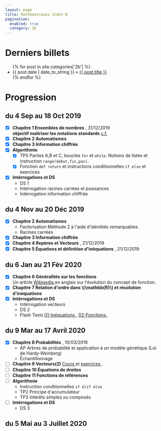 ```yaml
---
layout: page
title: Mathématiques 2ndes B
pagination: 
  enabled: true
  category: 2b
---
```

# Derniers billets

<div>
<ul class="posts">
  {% for post in site.categories['2b'] %}
    <li><span class="f1">{{ post.date | date_to_string }}</span> » <a href="{{ post.url }}" title="{{ post.title }}">{{ post.title }}</a></li>
  {% endfor %}
</ul></div>

# Progression

## du 4 Sep au 18 Oct 2019
- [x] **Chapitre 1 Ensembles de nombres** [<i class="far fa-file-pdf"></i>](https://drive.google.com/file/d/18sIlFwGjF4q-eolaWihJXrGybE5fE4sK/view), 31/12/2019  
    **objectif maitriser les notations standards** [c.f. <i class="fab fa-wikipedia-w"></i>](https://en.wikipedia.org/wiki/ISO_31-11)  
- [x] **Chapitre 2 Automatismes**
- [x] **Chapitre 3 Information chiffrée**
- [x] **Algorithmie**
    - [x] TP0 Parties A,B et C, boucles ```for``` et ```while```. Notions de listes et instruction ```range(debut,fin,pas)```. [<i class="far fa-file-pdf"></i>](https://drive.google.com/file/d/1xDKNHDa1OpkRUOIWac2EctvBMBfMMGbP/view)
    - [x] Fonction `def return` et instructions conditionnelles ```if else``` et exercices [<i class="far fa-file-pdf"></i>](https://drive.google.com/file/d/1aLggkTDihTREXk9dPjlLisU5fnzFPRi_/view)
- [x] **Intérrogations et DS** 
	- DS 1 [<i class="far fa-file-pdf"></i>](https://drive.google.com/file/d/1fY7dx9JavfUudYRVsQB6l-BY0aHDv_Ms/view) 
	- Intérrogation racines carrées et puissances [<i class="far fa-file-pdf"></i>](https://drive.google.com/file/d/1BFkfbIzZH1KUCIYKZP0rDJO6Ca8D2EoL/view)
	- Intérrogation information chiffrée [<i class="far fa-file-pdf"></i>](https://drive.google.com/file/d/15TfwWCX1_gI9mRcc3PT_Ol0QJuL5Fc0R/view)
## du 4 Nov au 20 Déc 2019
- [x] **Chapitre 2 Automatismes** [<i class="far fa-file-pdf"></i>](https://drive.google.com/file/d/1aGfmUChKAvxm8R9gfyTih5IXmGCfLWro/view)
  - Factorisation Méthode 2 à l'aide d'identités remarquables
  - Racines carrées
- [x] **Chapitre 3 Information chiffrée** [<i class="far fa-file-pdf"></i>](https://drive.google.com/file/d/14Zak4LHb3k1ZSVaP9juqV-IQDW_EjHTo/view)
- [x] **Chapitre 4 Repères et Vecteurs** [<i class="far fa-file-pdf"></i>](https://drive.google.com/file/d/1VhDrMoAkHtze4JEHpLSJosuWdEj0W68K/view), 21/12/2019
- [x] **Chapitre 5 Équations et définition d'inéquations** [<i class="far fa-file-pdf"></i>](https://drive.google.com/file/d/1trealkV9e8fDK8DcMXorqS9oxzhTX72M/view), 21/12/2019

## du 6 Jan au 21 Fév 2020
- [x] **Chapitre 6 Généralités sur les fonctions**  [<i class="far fa-file-pdf"></i>](https://drive.google.com/file/d/1Eg55zarmNretTjQPfhqtirAZWkJvVsD3/view)  
	Un article [Wikipedia <i class="fab fa-wikipedia-w"></i>](https://en.wikipedia.org/wiki/History_of_the_function_concept) en anglais sur l'évolution du concept de fonction.
- [x] **Chapitre 7 Relation d'ordre dans \\(\mathbb{R}\\) et résolution d'inéquations** [<i class="far fa-file-pdf"></i>](https://drive.google.com/file/d/17Oz3YsTiNMPSlOdWE89cey8A89NrJxqI/view)
- [x] **Intérrogations et DS**  
	- Intérrogation vecteurs [<i class="far fa-file-pdf"></i>](https://drive.google.com/file/d/1oztvYjcc6UbfVCEYpn_NqNgX4Qn3JY1C/view)
	- DS 2 [<i class="far fa-file-pdf"></i>](https://drive.google.com/file/d/1XodPUH5EAio0wDFstf3S_X1O7XCsTRqX/view)
	- Flash Tests [01-Inéquations <i class="far fa-file-pdf"></i>](https://drive.google.com/file/d/1rlxjy3vbqtxG850mMvT_6ey1vQNIHAbe/view), [02-Fonctions <i class="far fa-file-pdf"></i>](https://drive.google.com/file/d/1UPD3OYKlPv_Ypu3-jtM_TDngInRaiOtz/view).

## du 9 Mar au 17 Avril 2020 
- [x] **Chapitre 8 Probabilités** [<i class="far fa-file-pdf"></i>](https://drive.google.com/file/d/1OrL_zmB1Tmj8sOxBOXrmcaktsD0fS3SF/view), 10/03/2019
	- AP Arbres de probabilité et application à un modèle génétique (Loi de Hardy-Weinberg) [<i class="far fa-file-pdf"></i>](https://drive.google.com/file/d/1jwBae4ynJtT_hR551sdaGZOdmuxngQSB/view) 
	- Échantillonnage [<i class="far fa-file-pdf"></i>](https://drive.google.com/file/d/1OIsTQ50aR9Mx0XRqwyrrFhZ0O0NxTogk/view)
- [ ] **Chapitre 9 Vecteurs(2)** [Cours <i class="far fa-file-pdf"></i>](https://drive.google.com/file/d/1kka2Ui7xIrhUYfWfR_i5kyYBTQp5Md96/view) et [exercices <i class="far fa-file-pdf"></i>](https://drive.google.com/file/d/13xPyTgqbMfu5svtRahe6ssyRnLUXe3m-/view).
- [ ] **Chapitre 10 Équations de droites** [<i class="far fa-file-pdf"></i>](https://drive.google.com/file/d/1bctJvsG3FXpszmO-vgv0w6llwjgM1x2g/view)
- [ ] **Chapitre 11 Fonctions de références** 
- [ ] **Algorithmie**  
	- Instruction conditionnelles ```if elif else``` [<i class="far fa-file-pdf"></i>](https://drive.google.com/file/d/1_p0MRbXAuharU-1045aaef9du1hd917n/view)
	- TP2 Principe d'accumulateur [<i class="far fa-file-pdf"></i>](https://drive.google.com/file/d/1YbW__48RrP63z6j0nI_JJ9uJgcFfXjEe/view)
	- TP3 Intérêts simples ou composés [<i class="far fa-file-pdf"></i>](https://drive.google.com/file/d/1D6Y5VRk06KYuMMGoMu-srNZMEB7jXuIk/view)
- [ ] **Intérrogations et DS**   
	- DS 3 [<i class="far fa-file-pdf"></i>](https://drive.google.com/file/d/10kccTjuwSe5Lur7b8EUNgL0v1GviuNim/view)
	
## du 5 Mai au 3 Juillet 2020
